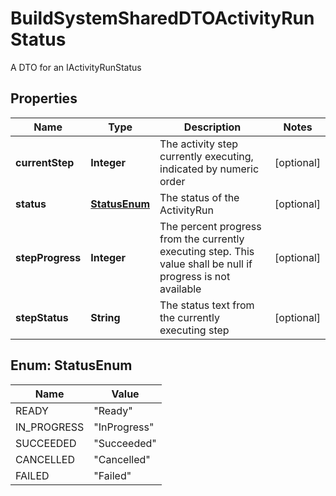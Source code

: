 

# BuildSystemSharedDTOActivityRunStatus

A DTO for an IActivityRunStatus

## Properties

| Name | Type | Description | Notes |
|------------ | ------------- | ------------- | -------------|
|**currentStep** | **Integer** | The activity step currently executing, indicated by numeric order |  [optional] |
|**status** | [**StatusEnum**](#StatusEnum) | The status of the ActivityRun |  [optional] |
|**stepProgress** | **Integer** | The percent progress from the currently executing step.  This value shall be null if progress is not available |  [optional] |
|**stepStatus** | **String** | The status text from the currently executing step |  [optional] |



## Enum: StatusEnum

| Name | Value |
|---- | -----|
| READY | &quot;Ready&quot; |
| IN_PROGRESS | &quot;InProgress&quot; |
| SUCCEEDED | &quot;Succeeded&quot; |
| CANCELLED | &quot;Cancelled&quot; |
| FAILED | &quot;Failed&quot; |



